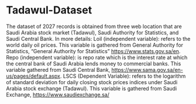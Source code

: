 # Tadawul-Dataset
The dataset of 2027 records is obtained from three web location that are Saudi Arabia stock market (Tadawul), Saudi Authority for Statistics, and Saudi Central Bank.  In more details:   Loil (independent variable): refers to the world daily oil prices. This variable is gathered from General Authority for Statistics, “General Authority for Statistics” https://www.stats.gov.sa/en.     Repo (independent variable): is repo rate which is the interest rate at which the central bank of Saudi Arabia lends money to commercial banks. This variable gathered from Saudi Central Bank, https://www.sama.gov.sa/en-us/pages/default.aspx.     LSCS (Dependent Variable): refers to the logarithm of standard deviation for daily closing stock prices indices under Saudi Arabia stock exchange (Tadawul). This variable is gathered from Saudi Exchange, https://www.saudiexchange.sa/
